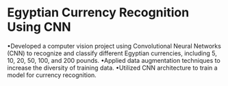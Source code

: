 # Egyptian Currency Recognition Using CNN
•Developed a computer vision project using Convolutional Neural Networks (CNN) to recognize and classify
different Egyptian currencies, including 5, 10, 20, 50, 100, and 200 pounds.
•Applied data augmentation techniques to increase the diversity of training data.
•Utilized CNN architecture to train a model for currency recognition.
